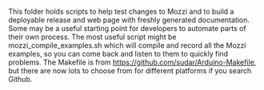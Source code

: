 This folder holds scripts to help test changes to Mozzi and to build a deployable release and web page with freshly generated documentation.
Some may be a useful starting point for developers to automate parts of their own process.
The most useful script might be mozzi_compile_examples.sh which will compile and record all the Mozzi examples, so you can come back and listen to them to quickly find problems.
The Makefile is from https://github.com/sudar/Arduino-Makefile, but there are now lots to choose from for different platforms if you search Github.  
